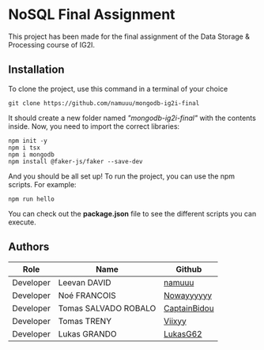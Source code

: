 # NoSQL Final Assignment

This project has been made for the final assignment of the Data Storage & Processing course of IG2I.

## Installation

To clone the project, use this command in a terminal of your choice
```
git clone https://github.com/namuuu/mongodb-ig2i-final
```
It should create a new folder named *"mongodb-ig2i-final"* with the contents inside.
Now, you need to import the correct libraries:
```
npm init -y
npm i tsx
npm i mongodb
npm install @faker-js/faker --save-dev
```
And you should be all set up!
To run the project, you can use the npm scripts. For example:
```
npm run hello
```
You can check out the **package.json** file to see the different scripts you can execute.


## Authors

| Role  | Name | Github |
| ------------- | ------------- | ------------- |
| Developer  | Leevan DAVID  | [namuuu](https://github.com/namuuu) |
| Developer  | Noé FRANCOIS  | [Nowayyyyyy](https://github.com/Nowayyyyyy) |
| Developer  | Tomas SALVADO ROBALO  | [CaptainBidou](https://github.com/CaptainBidou) |
| Developer  | Tomas TRENY  | [Viixyy](https://github.com/Viixyy) |
| Developer  | Lukas GRANDO  | [LukasG62](https://github.com/LukasG62) |
